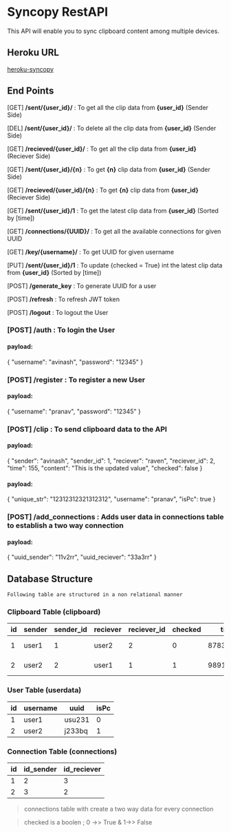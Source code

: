# Syncopy RestAPI

This API will enable you to sync clipboard content among multiple devices.

## Heroku URL

[heroku-syncopy](https://syncopy-api.herokuapp.com)


## End Points

		
 [GET] **/sent/{user_id}/** : To get all the clip data from **{user_id}** (Sender Side)

 [DEL] **/sent/{user_id}/** : To delete all the clip data from **{user_id}** (Sender Side)

 [GET] **/recieved/{user_id}/** : To get all the clip data from **{user_id}** (Reciever Side)

 [GET] **/sent/{user_id}/{n}** : To get **{n}** clip data from **{user_id}** (Sender Side)
 
 [GET] **/recieved/{user_id}/{n}** : To get **{n}** clip data from **{user_id}** (Reciever Side) 

 [GET] **/sent/{user_id}/1** : To get the latest clip data from **{user_id}** (Sorted by [time])
   
 [GET] **/connections/{UUID}/** : To get all the available connections for given UUID
 
 [GET] **/key/{username}/** : To get UUID for given username


 [PUT] **/sent/{user_id}/1** : To update {checked = True} int the latest clip data from **{user_id}** (Sorted by [time])
 
 [POST] **/generate_key** : To generate UUID for a user 
 
 [POST] **/refresh** : To refresh JWT token
 
	
 [POST] **/logout** : To logout the User
	
 ### [POST] **/auth** : To login the User 
 
 #### payload:
 
 {
    "username": "avinash",
    "password": "12345"
 }

 ### [POST] **/register**  : To register a new User
 
 #### payload:
 {
    "username": "pranav",
    "password": "12345"
}
 
 ### [POST] **/clip** : To send clipboard data to the API
 
 #### payload:
 {
    "sender": "avinash",
    "sender_id": 1,
    "reciever": "raven",
    "reciever_id": 2,
    "time": 155,
    "content": "This is the updated value",
    "checked": false
}

 #### payload:
 
 {
    "unique_str": "12312312321312312",
    "username": "pranav",
    "isPc": true
 } 
 
 ### [POST] **/add_connections** : Adds user data in connections table to establish a two way connection
 #### payload:
  {
    "uuid_sender": "11v2rr",
    "uuid_reciever": "33a3rr"
  }

 
 
## Database Structure
	Following table are structured in a non relational manner

### Clipboard Table (clipboard)

|id|sender|sender_id|reciever|reciever_id|checked|time|content|user_id|
|----------------|-------------|--------|----|-----|-----|-------|------|------|
|1|user1|1|user2|2|0|878372873|"Copied Text"|1|
|2|user2|2|user1|1|1|989127937|"Copied Text"|2|

### User Table (userdata)
| id               |username                       |uuid                        | isPc
|----------------|-------------------------------|-----------------------------|--------------------|
|1|user1|usu231|0|
|2|user2|j233bq|1|

### Connection Table (connections)
| id               |id_sender                       |id_reciever    
|----------------|-------------------------------|-----------------------------
|1|2|3
|2|3|2

> connections table with create a two way data for every connection

> checked is a boolen ; 0 ->> True & 1->> False
